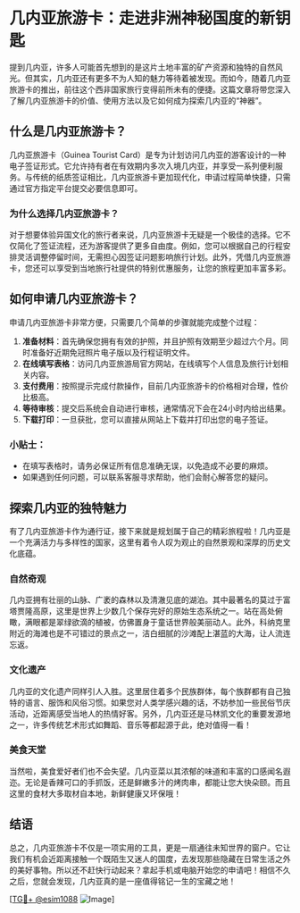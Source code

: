 # 几内亚旅游卡：走进非洲神秘国度的新钥匙

提到几内亚，许多人可能首先想到的是这片土地丰富的矿产资源和独特的自然风光。但其实，几内亚还有更多不为人知的魅力等待着被发现。而如今，随着几内亚旅游卡的推出，前往这个西非国家旅行变得前所未有的便捷。这篇文章将带您深入了解几内亚旅游卡的价值、使用方法以及它如何成为探索几内亚的“神器”。

## 什么是几内亚旅游卡？

几内亚旅游卡（Guinea Tourist Card）是专为计划访问几内亚的游客设计的一种电子签证形式。它允许持有者在有效期内多次入境几内亚，并享受一系列便利服务。与传统的纸质签证相比，几内亚旅游卡更加现代化，申请过程简单快捷，只需通过官方指定平台提交必要信息即可。

### 为什么选择几内亚旅游卡？

对于想要体验异国文化的旅行者来说，几内亚旅游卡无疑是一个极佳的选择。它不仅简化了签证流程，还为游客提供了更多自由度。例如，您可以根据自己的行程安排灵活调整停留时间，无需担心因签证问题影响旅行计划。此外，凭借几内亚旅游卡，您还可以享受到当地旅行社提供的特别优惠服务，让您的旅程更加丰富多彩。

## 如何申请几内亚旅游卡？

申请几内亚旅游卡非常方便，只需要几个简单的步骤就能完成整个过程：

1. **准备材料**：首先确保您拥有有效的护照，并且护照有效期至少超过六个月。同时准备好近期免冠照片电子版以及行程证明文件。
2. **在线填写表格**：访问几内亚旅游局官方网站，在线填写个人信息及旅行计划相关内容。
3. **支付费用**：按照提示完成付款操作，目前几内亚旅游卡的价格相对合理，性价比极高。
4. **等待审核**：提交后系统会自动进行审核，通常情况下会在24小时内给出结果。
5. **下载打印**：一旦获批，您可以直接从网站上下载并打印出您的电子签证。

### 小贴士：
- 在填写表格时，请务必保证所有信息准确无误，以免造成不必要的麻烦。
- 如果遇到任何问题，可以联系客服寻求帮助，他们会耐心解答您的疑问。

## 探索几内亚的独特魅力

有了几内亚旅游卡作为通行证，接下来就是规划属于自己的精彩旅程啦！几内亚是一个充满活力与多样性的国家，这里有着令人叹为观止的自然景观和深厚的历史文化底蕴。

### 自然奇观
几内亚拥有壮丽的山脉、广袤的森林以及清澈见底的湖泊。其中最著名的莫过于富塔贾隆高原，这里是世界上少数几个保存完好的原始生态系统之一。站在高处俯瞰，满眼都是翠绿欲滴的植被，仿佛置身于童话世界般美丽动人。此外，科纳克里附近的海滩也是不可错过的景点之一，洁白细腻的沙滩配上湛蓝的大海，让人流连忘返。

### 文化遗产
几内亚的文化遗产同样引人入胜。这里居住着多个民族群体，每个族群都有自己独特的语言、服饰和风俗习惯。如果您对人类学感兴趣的话，不妨参加一些民俗节庆活动，近距离感受当地人的热情好客。另外，几内亚还是马林凯文化的重要发源地之一，许多传统艺术形式如舞蹈、音乐等都起源于此，绝对值得一看！

### 美食天堂
当然啦，美食爱好者们也不会失望。几内亚菜以其浓郁的味道和丰富的口感闻名遐迩。无论是香辣可口的手抓饭，还是鲜嫩多汁的烤肉串，都能让您大快朵颐。而且这里的食材大多取材自本地，新鲜健康又环保哦！

## 结语

总之，几内亚旅游卡不仅是一项实用的工具，更是一扇通往未知世界的窗户。它让我们有机会近距离接触一个既陌生又迷人的国度，去发现那些隐藏在日常生活之外的美好事物。所以还不赶快行动起来？拿起手机或电脑开始您的申请吧！相信不久之后，您就会发现，几内亚真的是一座值得铭记一生的宝藏之地！

[[TG💪+ @esim1088](https://t.me/s/esim1088) ![Image](https://i.postimg.cc/4NQfJmqS/Snipaste-2025-05-13-00-14-12.png)]